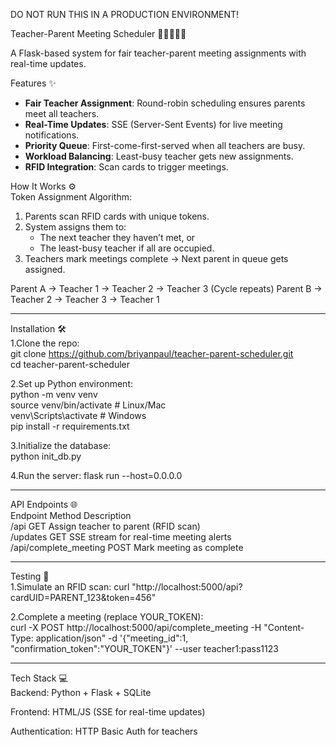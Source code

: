 DO NOT RUN THIS IN A PRODUCTION ENVIRONMENT!

Teacher-Parent Meeting Scheduler 🏫👨‍👩‍👧‍👦

A Flask-based system for fair teacher-parent meeting assignments with real-time updates.

Features ✨ 
- **Fair Teacher Assignment**: Round-robin scheduling ensures parents meet all teachers.
- **Real-Time Updates**: SSE (Server-Sent Events) for live meeting notifications.
- **Priority Queue**: First-come-first-served when all teachers are busy.
- **Workload Balancing**: Least-busy teacher gets new assignments.
- **RFID Integration**: Scan cards to trigger meetings.

How It Works ⚙️ \
Token Assignment Algorithm:
1. Parents scan RFID cards with unique tokens.
2. System assigns them to:
   - The next teacher they haven’t met, or
   - The least-busy teacher if all are occupied.
3. Teachers mark meetings complete → Next parent in queue gets assigned.

Parent A → Teacher 1 → Teacher 2 → Teacher 3 (Cycle repeats)
Parent B → Teacher 2 → Teacher 3 → Teacher 1

**********************************************************************************
Installation 🛠️ \
1.Clone the repo: \
git clone https://github.com/briyanpaul/teacher-parent-scheduler.git \
cd teacher-parent-scheduler 


2.Set up Python environment: \
python -m venv venv \
source venv/bin/activate  # Linux/Mac \
venv\Scripts\activate     # Windows \
pip install -r requirements.txt


3.Initialize the database: \
python init_db.py


4.Run the server:
flask run --host=0.0.0.0

**********************************************************************************
API Endpoints 🌐 \
Endpoint	Method	Description \
/api	GET	Assign teacher to parent (RFID scan) \
/updates	GET	SSE stream for real-time meeting alerts \
/api/complete_meeting	POST	Mark meeting as complete
**********************************************************************************
Testing 🧪 \
1.Simulate an RFID scan:
curl "http://localhost:5000/api?cardUID=PARENT_123&token=456"


2.Complete a meeting (replace YOUR_TOKEN): \
curl -X POST http://localhost:5000/api/complete_meeting 
  -H "Content-Type: application/json" 
  -d '{"meeting_id":1, "confirmation_token":"YOUR_TOKEN"}' 
  --user teacher1:pass1123
**********************************************************************************
Tech Stack 💻 \
Backend: Python + Flask + SQLite 

Frontend: HTML/JS (SSE for real-time updates) 

Authentication: HTTP Basic Auth for teachers 
